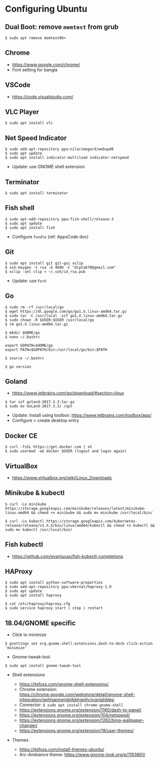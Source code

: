# Configuring Ubuntu

## Dual Boot: remove `memtest` from grub

```
$ sudo apt remove memtest86+
```

## Chrome

- https://www.google.com/chrome/
- Font setting for bangla

## VSCode

- https://code.visualstudio.com/

## VLC Player

```
$ sudo apt install vlc
```

## Net Speed Indicator

```
$ sudo add-apt-repository ppa:nilarimogard/webupd8
$ sudo apt update
$ sudo apt install indicator-multiload indicator-netspeed
```

- Update: use GNOME shell extension

## Terminator

```
$ sudo apt install terminator
```

## Fish shell

```
$ sudo apt-add-repository ppa:fish-shell/release-3
$ sudo apt update
$ sudo apt install fish
```

- Configure `fundle` (ref: AppsCode doc)


## Git

```
$ sudo apt install git git-gui xclip
$ ssh-keygen -t rsa -b 4096 -C "dipta670@gmail.com"
$ xclip -sel clip < ~/.ssh/id_rsa.pub
```

- Update: use `Fork`

## Go

```
$ sudo rm -rf /usr/local/go
$ wget https://dl.google.com/go/go1.X.linux-amd64.tar.gz  
$ sudo tar -C /usr/local -xzf go1.X.linux-amd64.tar.gz
$ sudo chown -R $USER:$USER /usr/local/go
$ rm go1.X.linux-amd64.tar.gz
```

```
$ mkdir $HOME/go
$ nano ~/.bashrc

export GOPATH=$HOME/go
export PATH=$GOPATH/bin:/usr/local/go/bin:$PATH

$ source ~/.bashrc
```

```
$ go version
```

## Goland

- https://www.jetbrains.com/go/download/#section=linux

```
$ tar xzf goland-2017.3.3.tar.gz
$ sudo mv GoLand-2017.3.3/ /opt
```

- Update: Install using toolbox: https://www.jetbrains.com/toolbox/app/
- Configure > create desktop entry

## Docker CE

```
$ curl -fsSL https://get.docker.com | sh
$ sudo usermod -aG docker $USER (logout and login again)
```

## VirtualBox

- https://www.virtualbox.org/wiki/Linux_Downloads

## Minikube & kubectl

```
$ curl -Lo minikube https://storage.googleapis.com/minikube/releases/latest/minikube-linux-amd64 && chmod +x minikube && sudo mv minikube /usr/local/bin/
```

```
$ curl -Lo kubectl https://storage.googleapis.com/kubernetes-release/release/v1.X.X/bin/linux/amd64/kubectl && chmod +x kubectl && sudo mv kubectl /usr/local/bin/
```

## Fish kubectl

- https://github.com/evanlucas/fish-kubectl-completions


## HAProxy

```
$ sudo apt install python-software-properties
$ sudo add-apt-repository ppa:vbernat/haproxy-1.9
$ sudo apt update
$ sudo apt install haproxy

$ cat /etc/haproxy/haproxy.cfg
$ sudo service haproxy start | stop | restart
```

## 18.04/GNOME specific

- Click to minimize

```
$ gsettings set org.gnome.shell.extensions.dash-to-dock click-action 'minimize'
```

- Gnome-tweak-tool

```
$ sudo apt install gnome-tweak-tool
```

- Shell extensions
    - https://itsfoss.com/gnome-shell-extensions/
    - Chrome extension: https://chrome.google.com/webstore/detail/gnome-shell-integration/gphhapmejobijbbhgpjhcjognlahblep
    - Connector: `$ sudo apt install chrome-gnome-shell`
    - https://extensions.gnome.org/extension/1160/dash-to-panel/
    - https://extensions.gnome.org/extension/104/netspeed/
    - https://extensions.gnome.org/extension/1262/bing-wallpaper-changer/
    - https://extensions.gnome.org/extension/19/user-themes/

- Themes
    - https://itsfoss.com/install-themes-ubuntu/
    - Arc-Ambiance theme: https://www.gnome-look.org/p/1193861/
